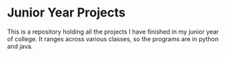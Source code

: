 # Junior Year Projects 
This is a repository holding all the projects I have finished in my junior year of college. It ranges across various classes, so the programs are in python and java.
